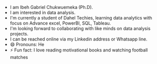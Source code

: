 - I am Ibeh Gabriel Chukwuemeka (Ph.D).
- I am interested in data analysis.  
- I'm currently a student of Dahel Techies, learning data analytics with focus on Advance excel, PowerBI, SQL, Tableau.
- I'm looking forward to collaborating with like minds on data analysis projects.
- I can be reached online via my Linkedin address or Whatsapp line.
- 😄 Pronouns: He
- ⚡ Fun fact: I love reading motivational books and watching football matches
<!---
gabby1984/gabby1984 is a ✨ special ✨ repository because its `README.md` (this file) appears on your GitHub profile.
You can click the Preview link to take a look at your changes.
--->
